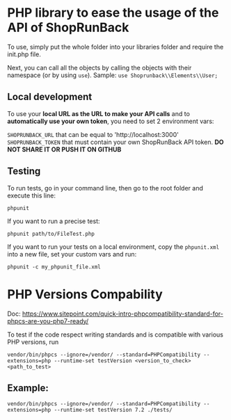 # PHP library to ease the usage of the API of ShopRunBack

To use, simply put the whole folder into your libraries folder and require the init.php file.

Next, you can call all the objects by calling the objects with their namespace (or by using `use`). Sample: ```use Shoprunback\\Elements\\User;```

## Local development

To use your **local URL as the URL to make your API calls** and to **automatically use your own token**, you need to set 2 environment vars:

`SHOPRUNBACK_URL` that can be equal to 'http://localhost:3000'
`SHOPRUNBACK_TOKEN` that must contain your own ShopRunBack API token. **DO NOT SHARE IT OR PUSH IT ON GITHUB**

## Testing

To run tests, go in your command line, then go to the root folder and execute this line:

```phpunit```

If you want to run a precise test:

```phpunit path/to/FileTest.php```

If you want to run your tests on a local environment, copy the ```phpunit.xml``` into a new file, set your custom vars and run:

```phpunit -c my_phpunit_file.xml```

# PHP Versions Compability

Doc: https://www.sitepoint.com/quick-intro-phpcompatibility-standard-for-phpcs-are-you-php7-ready/

To test if the code respect writing standards and is compatible with various PHP versions, run

```vendor/bin/phpcs --ignore=/vendor/ --standard=PHPCompatibility --extensions=php --runtime-set testVersion <version_to_check> <path_to_test>```

## Example:
```vendor/bin/phpcs --ignore=/vendor/ --standard=PHPCompatibility --extensions=php --runtime-set testVersion 7.2 ./tests/```
